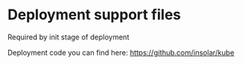 # Deployment support files

Required by init stage of deployment

Deployment code you can find here: https://github.com/insolar/kube
